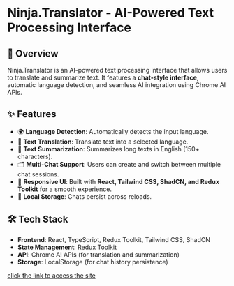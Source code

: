 # Ninja.Translator - AI-Powered Text Processing Interface

## 🚀 Overview

Ninja.Translator is an AI-powered text processing interface that allows users to translate and summarize text. It features a **chat-style interface**, automatic language detection, and seamless AI integration using Chrome AI APIs.

## ✨ Features

- 🌍 **Language Detection**: Automatically detects the input language.
- 🔄 **Text Translation**: Translate text into a selected language.
- 📄 **Text Summarization**: Summarizes long texts in English (150+ characters).
- 🗂️ **Multi-Chat Support**: Users can create and switch between multiple chat sessions.
- 🎨 **Responsive UI**: Built with **React, Tailwind CSS, ShadCN, and Redux Toolkit** for a smooth experience.
- 💾 **Local Storage**: Chats persist across reloads.

## 🛠️ Tech Stack

- **Frontend**: React, TypeScript, Redux Toolkit, Tailwind CSS, ShadCN
- **State Management**: Redux Toolkit
- **API**: Chrome AI APIs (for translation and summarization)
- **Storage**: LocalStorage (for chat history persistence)

[click the link to access the site](https://ninja-ai-gpt.vercel.app/)
